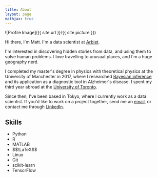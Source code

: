 ```yaml
---
title: About
layout: page
mathjax: true
---
```

![Profile Image]({{ site.url }}/{{ site.picture }})

Hi there, I'm Matt. I'm a data scientist at [Arblet](https://www.arblet.com).
<!-- <a href="https://www.arblet.com/" style="text-decoration: none; font-weight:bold; color:rgb(0,0,0)"> Arblet Inc.</a>. -->
I'm interested in discovering hidden stories from data, and using them to solve 
human problems. I love travelling to unusual places, and I'm a huge geography nerd.

I completed my master's degree in physics with theoretical physics at the 
University of Manchester in 2017, where I researched [Bayesian inference](https://drive.google.com/file/d/1fV6HB7wGF7PJa3SLyz1GXGkPLRz3RPOJ/view?usp=sharing) and its
application as a diagnostic tool in Alzheimer's disease. I spent my third year abroad at the 
[University of Toronto](https://www.physics.utoronto.ca/~nonlin/abstracts/MWest_479_report_2016_abstract.html). 

Since then, I've been based in Tokyo, where I currently work as a data scientist.
If you'd like to work on a project together, send me an [email](mailto:m.west2718@gmail.com),
or contact me through [LinkedIn](https://www.linkedin.com/in/mwestt/).

## Skills
<ul class="skill-list">
	<li>Python</li>
	<li>R</li>
	<li>MATLAB</li>
	<li>$$\LaTeX$$</li>
	<li>Linux</li>
	<li>Git</li>
	<li>scikit-learn</li>
	<li>TensorFlow</li>
</ul>
<!-- 
<h2>Projects</h2>

<ul>
	<li><a href="https://github.com/">Lorem Lorem</a></li>
	<li><a href="https://github.com/">Ipsum Dolor</a></li>
	<li><a href="https://github.com/">Dolor Lorem</a></li>
</ul> -->

